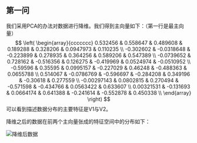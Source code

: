 

## 第一问

我们采用PCA的办法对数据进行降维。我们得到主向量如下：（第一行是最主向量）
$$
\left(
\begin{array}{ccccccc}
 0.532456 & 0.558647 & 0.489608 & 0.189288 & 0.328206 & 0.0947973 & 0.110235 \\
 -0.302602 & -0.0318648 & -0.223899 & 0.278935 & 0.364256 & 0.589206 & 0.547389 \\
 -0.0739652 & 0.728162 & -0.516356 & 0.126275 & -0.419969 & 0.0524974 & -0.0510952 \\
 -0.59596 & 0.35595 & 0.0995157 & -0.227029 & 0.46248 & -0.488363 & 0.0655788 \\
 0.514067 & -0.0786769 & -0.596697 & -0.284208 & 0.349196 & -0.30618 & 0.277559 \\
 -0.00297143 & 0.0802815 & 0.270494 & -0.571598 & -0.434766 & 0.0563422 & 0.633607 \\
 0.00321531 & -0.131693 & 0.0664174 & 0.641388 & -0.241614 & -0.552878 & 0.450338 \\
\end{array}
\right)
$$
可以看到描述数据分布的主要特征是V1与V2。

降维之后的数据在前两个主向量张成的特征空间中的分布如下：

![降维后数据](C:\Users\QQ\Desktop\降维后数据.png)

## 